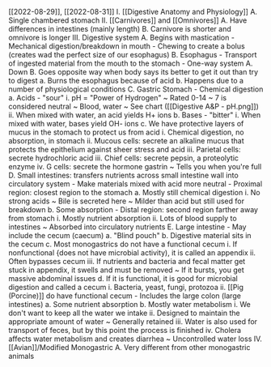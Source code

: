 [[2022-08-29]], [[2022-08-31]]
I. [[Digestive Anatomy and Physiology]]
	A. Single chambered stomach
II. [[Carnivores]] and [[Omnivores]]
	A. Have differences in intestines (mainly length)
	B. Carnivore is shorter and omnivore is longer
III. Digestive system
	A. Begins with mastication
		- Mechanical digestion/breakdown in mouth
		- Chewing to create a bolus (creates wad the perfect size of our esophagus)
	B. Esophagus
		- Transport of ingested material from the mouth to the stomach
		- One-way system
			A. Down
			B. Goes opposite way when body says its better to get it out than try to digest
				a. Burns the esophagus because of acid
				b. Happens due to a number of physiological conditions
	C. Gastric Stomach
		- Chemical digestion
			a. Acids - "sour"
				i. pH = "Power of Hydrogen"
					~ Rated 0-14
					~ 7 is considered neutral
						~ Blood, water
					~ See chart ([[Digestive A&P - pH.png]])
				ii. When mixed with water, an acid yields H+ ions
			b. Bases - "bitter"
				i. When mixed with water, bases yield OH- ions
			c. We have protective layers of mucus in the stomach to protect us from acid
				i. Chemical digestion, no absorption, in stomach 
				ii. Mucous cells: secrete an alkaline mucus that protects the epithelium against sheer stress and acid
				iii. Parietal cells: secrete hydrochloric acid
				iii. Chief cells: secrete pepsin, a proteolytic enzyme
				iv. G cells: secrete the hormone gastrin
					~ Tells you when you're full
	D. Small intestines: transfers nutrients across small intestine wall into circulatory system
		- Make materials mixed with acid more neutral
		- Proximal region: closest region to the stomach
			a. Mostly still chemical digestion
				i. No strong acids
					~ Bile is secreted here
						~ Milder than acid but still used for breakdown
			b. Some absorption
		- Distal region: second region farther away from stomach
			i. Mostly nutrient absorption
			ii. Lots of blood supply to intestines 
				~ Absorbed into circulatory nutrients
	E. Large intestine
		- May include the cecum (caecum) 
			a. "Blind pouch"
			b. Digestive material sits in the cecum
			c. Most monogastrics do not have a functional cecum
				i. If nonfunctional {does not have microbial activity), it is called an appendix
				ii. Often bypasses cecum
				iii. If nutrients and bacteria and fecal matter get stuck in appendix, it swells and must be removed
					~ If it bursts, you get massive abdominal issues
			d. If it is functional, it is good for microbial digestion and called a cecum
				i. Bacteria, yeast, fungi, protozoa
				ii. [[Pig (Porcine)]] do have functional cecum
		- Includes the large colon (large intestines)
			a. Some nutrient absorption
			b. Mostly water metabolism
				i. We don't want to keep all the water we intake
				ii. Designed to maintain the appropriate amount of water
					~ Generally retained
				iii. Water is also used for transport of feces, but by this point the process is finished
				iv. Cholera affects water metabolism and creates diarrhea 
					~ Uncontrolled water loss
IV. [[Avian]]/Modified Monogastric
	A. Very different from other monogastric animals